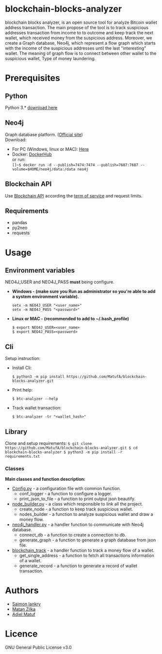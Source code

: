# blockchain-blocks-analyzer
blockchain blocks analyzer, is an open source tool for analyze Bitcoin wallet address
 transaction. The main propose of the tool is to track suspicious addresses
 transaction from income to to outcome and keep track the next wallet, which received
 money from the suspicious address. Moreover, we create a Graph database, Neo4j, which 
 represent a flow graph which starts with the income of the suspicious addresses
  until the last "interesting" wallet. The meaning of graph flow is to connect 
  between other wallet to the suspicious wallet, Type of money laundering.

# Prerequisites

## Python
Python 3.* [download here](https://www.python.org/downloads/)

## Neo4j
Graph database platform. ([Official site](https://neo4j.com/))  
Download:  
* For PC (Windows, linux or MAC): [Here](https://neo4j.com/download/)  
* Docker: [DockerHub](https://hub.docker.com/_/neo4j)  
        or run:  
        ```
        []~$ docker run -d --publish=7474:7474 --publish=7687:7687 --volume=$HOME/neo4j/data:/data neo4j
        ```  
        
## Blockchain API
Use [Blockchain API](https://www.blockchain.com/api) according the
 [term of service](https://www.blockchain.com/legal/api-terms) and request limits.

## Requirements
* pandas
* py2neo
* requests

# Usage

## Environment variables
NEO4J_USER and NEO4J_PASS <b>must</b> being configure.  
* <b>Windows - (make sure you Run as administrator so you're able to add a system environment variable).</b>
    ```
    setx -m NEO4J_USER "<user_name>"
    setx -m NEO4J_PASS "<password>"
    ```
* <b>Linux or MAC - (recommended to add to ~/.bash_profile)</b>
    ```
    $ export NEO4J_USER=<user_name>
    $ export NEO4J_PASS=<password>
    ```

## Cli
Setup instruction:
* Install Cli:
    ```
    $ python3 -m pip install https://github.com/MatufA/blockchain-blocks-analyzer.git
    ```
* Print help:
    ```
    $ btc-analyzer --help
    ```
* Track wallet transaction:
    ```
    $ btc-analyzer -tr "<wallet_hash>"
    ```

## Library
Clone and setup requirements:
    ```
    $ git clone https://github.com/MatufA/blockchain-blocks-analyzer.git
    $ cd blockchain-blocks-analyzer
    $ python3 -m pip install -r requirements.txt
    ```
### Classes
<b>Main classes and function description:</b>
* [Config.py](blockchain_blocks_analyzer/Config.py) - a configuration file with common function.
    * conf_logger - a function to configure a logger.
    * print_json_to_file - a function to print output json beautify.
* [node_builder.py](blockchain_blocks_analyzer/node_builder.py) - a class which responsible to link all the project.
    * create_node - a function to keep track suspicious wallet.
    * nodes_builder - a function to analyze suspicious wallet and draw a money flow.
* [neo4j_handler.py](blockchain_blocks_analyzer/neo4j_handler.py) - a handler function to communicate with Neo4j database.
    * connect_db - a function to create a connection to db.
    * generate_graph - a function to generate a graph database from json file.
* [blockchain_track](blockchain_blocks_analyzer/blockchain_track.py) - a handler function to track a money flow of a wallet.
    * get_single_address - a function to fetch all transactions information of a wallet.
    * generate_record - a function to generate a record of wallet transaction.

# Authors
* [Saimon lankry](https://github.com/Saimon9852)
* [Matan Zilka](https://github.com/MatanZi)
* [Adiel Matuf](https://github.com/MatufA/)

# Licence
GNU General Public License v3.0
